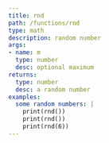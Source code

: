 ```yaml
---
title: rnd
path: /functions/rnd
type: math
description: random number
args:
- name: m
  type: number
  desc: optional maximum
returns:
  type: number
  desc: a random number
examples:
  some random numbers: |
    print(rnd())
    print(rnd())
    print(rnd(6))
---
```


